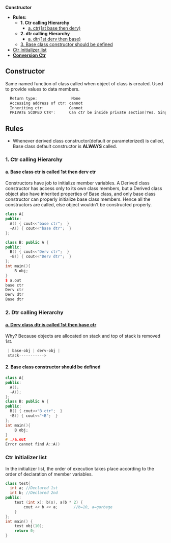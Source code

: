 **Constructor**
- **Rules:**
  - **1. Ctr calling Hierarchy**
    - [a. ctr(1st base then derv)](#r1)
  - **2. dtr calling Hierarchy**
    - [a. dtr(1st derv then base)](#r2)
  - [3. Base class constructor should be defined](#b2)
- [Ctr Initializer list](#il)
- **[Conversion Ctr](/Languages/Programming_Languages/c++/Keywords)**

## Constructor
Same named function of class called when object of class is created. Used to provide values to data members. 
```c
  Return type:               None 
  Accessing address of ctr: cannot
  Inheriting ctr:           Cannot
  PRIVATE SCOPED CTR*:      Can ctr be inside private section(Yes. Single DP)
```

## Rules
- Whenever derived class constructor(default or parameterized) is called, Base class default constructor is **ALWAYS** called.

### 1. Ctr calling Hierarchy
<a name=r1></a>
#### a. Base class ctr is called 1st then derv ctr
Constructors have job to initialize member variables. A Derived class constructor has access only to its own class members, but a Derived class object also have inherited properties of Base class, and only base class constructor can properly initialize base class members. Hence all the constructors are called, else object wouldn't be constructed properly.
```cpp
class A{
public:
  A() { cout<<"base ctr";  }
  ~A() { cout<<"base dtr";  }
};

class B: public A {
public:
  B() { cout<<"Derv ctr";  }
  ~B() { cout<<"Derv dtr";  }
};
int main(){
    B obj;
}
$ a.out
base ctr
Derv ctr
Derv dtr
Base dtr
```

### 2. Dtr calling Hierarchy
<a name=r1></a>
#### [a. Derv class dtr is called 1st then base ctr](#r1)
Why? Because objects are allocated on stack and top of stack is removed 1st.
```c
 | base-obj | derv-obj |
 stack----------->
```

<a name=b2></a>
#### 2. Base class constructor should be defined
```c++
class A{
public:
  A();
  ~A();
};
class B: public A {
public:
  B() { cout<<"B ctr";  }
  ~B() { cout<<"~B";  }
};
int main(){
    B obj;
}
# ./a.out
Error cannot find A::A()
```

<a name=il></a>
### Ctr Initializer list
In the initializer list, the order of execution takes place according to the order of declaration of member variables. 
```cpp
class test{
  int a; //Declared 1st
  int b; //Declared 2nd
public:
	test (int x): b(x), a(b * 2) {
		cout << b << a;       //b=10, a=garbage
	}
};
int main() {
	test obj(10);
	return 0;
}
```
